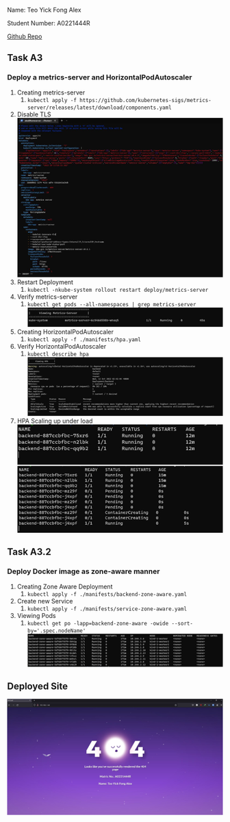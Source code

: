 Name: Teo Yick Fong Alex

Student Number: A0221444R

[Github Repo](https://github.com/alexteo98/OTOT-A2-A3)

## Task A3
### Deploy a metrics-server and HorizontalPodAutoscaler
1. Creating metrics-server
    1. `kubectl apply -f https://github.com/kubernetes-sigs/metrics-server/releases/latest/download/components.yaml`
2. Disable TLS
![Disable Metrics Server TLS](./images/disable-tls.JPG)
3. Restart Deployment
   1. `kubectl -nkube-system rollout restart deploy/metrics-server`
4. Verify metrics-server
    1. `kubectl get pods --all-namespaces | grep metrics-server`
![View Metrics-server](./images/view-metrics-server.JPG)
4. Creating HorizontalPodAutoscaler
    1. `kubectl apply -f ./manifests/hpa.yaml`
5. Verify HorizontalPodAutoscaler
    1. `kubectl describe hpa`
![View HPA](./images/view-hpa.JPG)
1. HPA Scaling up under load
![HPA with no load](./images/view-hpa-scaling-no-load.jpg)
![HPA with load](./images/view-hpa-scaling-load.JPG)

## Task A3.2
### Deploy Docker image as zone-aware manner
1. Creating Zone Aware Deployment
    1. `kubectl apply -f ./manifests/backend-zone-aware.yaml`
1. Create new Service
    1. `kubectl apply -f ./manifests/service-zone-aware.yaml`
2. Viewing Pods
    1. `kubectl get po -lapp=backend-zone-aware -owide --sort-by='.spec.nodeName'`
![View Deployments](./images/view-zone-aware.JPG)


## Deployed Site
![Deployed Site](./images/deployed-site-zone-aware.JPG)